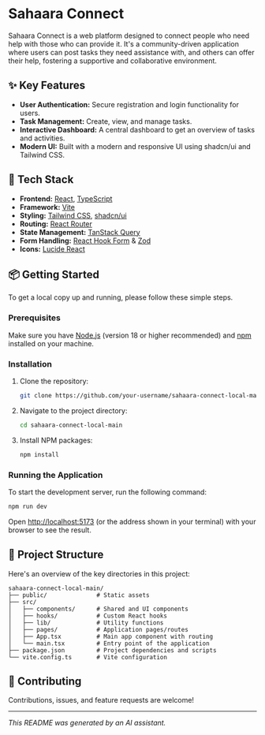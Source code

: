 # Sahaara Connect

Sahaara Connect is a web platform designed to connect people who need help with those who can provide it. It's a community-driven application where users can post tasks they need assistance with, and others can offer their help, fostering a supportive and collaborative environment.

## ✨ Key Features

- **User Authentication:** Secure registration and login functionality for users.
- **Task Management:** Create, view, and manage tasks.
- **Interactive Dashboard:** A central dashboard to get an overview of tasks and activities.
- **Modern UI:** Built with a modern and responsive UI using shadcn/ui and Tailwind CSS.

## 🚀 Tech Stack

- **Frontend:** [React](https://reactjs.org/), [TypeScript](https://www.typescriptlang.org/)
- **Framework:** [Vite](https://vitejs.dev/)
- **Styling:** [Tailwind CSS](https://tailwindcss.com/), [shadcn/ui](https://ui.shadcn.com/)
- **Routing:** [React Router](https://reactrouter.com/)
- **State Management:** [TanStack Query](https://tanstack.com/query/latest)
- **Form Handling:** [React Hook Form](https://react-hook-form.com/) & [Zod](https://zod.dev/)
- **Icons:** [Lucide React](https://lucide.dev/guide/packages/lucide-react)

## 📦 Getting Started

To get a local copy up and running, please follow these simple steps.

### Prerequisites

Make sure you have [Node.js](https://nodejs.org/en/) (version 18 or higher recommended) and [npm](https://www.npmjs.com/) installed on your machine.

### Installation

1.  Clone the repository:
    ```sh
    git clone https://github.com/your-username/sahaara-connect-local-main.git
    ```
2.  Navigate to the project directory:
    ```sh
    cd sahaara-connect-local-main
    ```
3.  Install NPM packages:
    ```sh
    npm install
    ```

### Running the Application

To start the development server, run the following command:

```sh
npm run dev
```

Open [http://localhost:5173](http://localhost:5173) (or the address shown in your terminal) with your browser to see the result.

## 📂 Project Structure

Here's an overview of the key directories in this project:

```
sahaara-connect-local-main/
├── public/              # Static assets
├── src/
│   ├── components/      # Shared and UI components
│   ├── hooks/           # Custom React hooks
│   ├── lib/             # Utility functions
│   ├── pages/           # Application pages/routes
│   ├── App.tsx          # Main app component with routing
│   └── main.tsx         # Entry point of the application
├── package.json         # Project dependencies and scripts
└── vite.config.ts       # Vite configuration
```

## 🤝 Contributing

Contributions, issues, and feature requests are welcome!

---

_This README was generated by an AI assistant._
